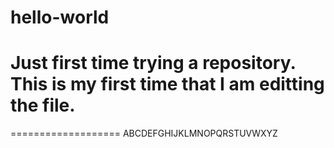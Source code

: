 # hello-world
Just first time trying a repository.
This is my first time that I am editting the file.
===================
===================
ABCDEFGHIJKLMNOPQRSTUVWXYZ
